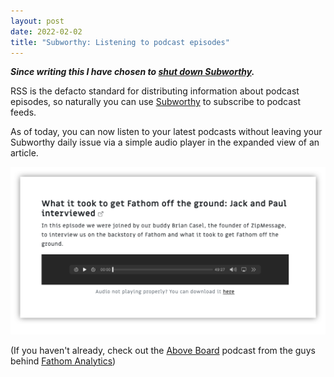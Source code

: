 ```yaml
---
layout: post
date: 2022-02-02
title: "Subworthy: Listening to podcast episodes"
---
```

_**Since writing this I have chosen to [shut down Subworthy](/blog/calling-time-on-subworthy/).**_

RSS is the defacto standard for distributing information about podcast episodes, so naturally you can use [Subworthy](https://subworthy.com) to subscribe to podcast feeds.

As of today, you can now listen to your latest podcasts without leaving your Subworthy daily issue via a simple audio player in the expanded view of an article.

![](/assets/img/subworthy/podcasts.png)

(If you haven't already, check out the [Above Board](https://feeds.transistor.fm/above-board-from-fathom-analytics) podcast from the guys behind [Fathom Analytics](https://usefathom.com/ref/EVGUCG))
